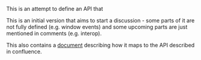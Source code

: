 This is an attempt to define an API that  

This is an initial version that aims to start a discussion - some parts of it are not fully defined (e.g. window events) and some
upcoming parts are just mentioned in comments (e.g. interop). 

This also contains a [document](./confluence.md) describing how it maps to the API described in confluence.